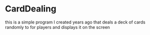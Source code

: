 # CardDealing

this is a simple program I created years ago that deals a deck of cards randomly to for players and displays it on the screen 
